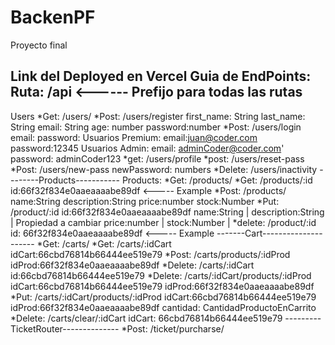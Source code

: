 # BackenPF
Proyecto final


Link del Deployed en Vercel
Guia de EndPoints: 
Ruta: /api <------ Prefijo para todas las rutas
--------------------------------------
  Users
*Get: /users/
*Post: /users/register 
  first_name: String
  last_name: String
  email: String
  age: number
  password:number
*Post: /users/login
  email:
  password:
    Usuarios Premium: 
    email:juan@coder.com
    password:12345
    Usuarios Admin:
    email: adminCoder@coder.com'
    password: adminCoder123
*get: /users/profile
*post: /users/reset-pass
*Post: /users/new-pass
    newPassword: numbers
*Delete: /users/inactivity
--------Products-----------
  Products:
*Get: /products/
*Get: /products/:id 
  id:66f32f834e0aaeaaaabe89df <----- Example
*Post: /products/
  name:String
  description:String
  price:number
  stock:Number
*Put: /product/:id
  id:66f32f834e0aaeaaaabe89df
  name:String           |
  description:String    | Propiedad a cambiar
  price:number          |
  stock:Number          |
*delete: /product/:id
  id: 66f32f834e0aaeaaaabe89df <----- Example
-------Cart---------------------
*Get: /carts/
*Get: /carts/:idCart
  idCart:66cbd76814b66444ee519e79
*Post: /carts/products/:idProd
  idProd:66f32f834e0aaeaaaabe89df
*Delete: /carts/:idCart 
  id:66cbd76814b66444ee519e79
*Delete: /carts/:idCart/products/:idProd
  idCart:66cbd76814b66444ee519e79
  idProd:66f32f834e0aaeaaaabe89df
*Put: /carts/:idCart/products/:idProd
  idCart:66cbd76814b66444ee519e79
  idProd:66f32f834e0aaeaaaabe89df
  cantidad: CantidadProductoEnCarrito
*Delete: /carts/clear/:idCart
  idCart: 66cbd76814b66444ee519e79
---------TicketRouter--------------
*Post: /ticket/purcharse/

